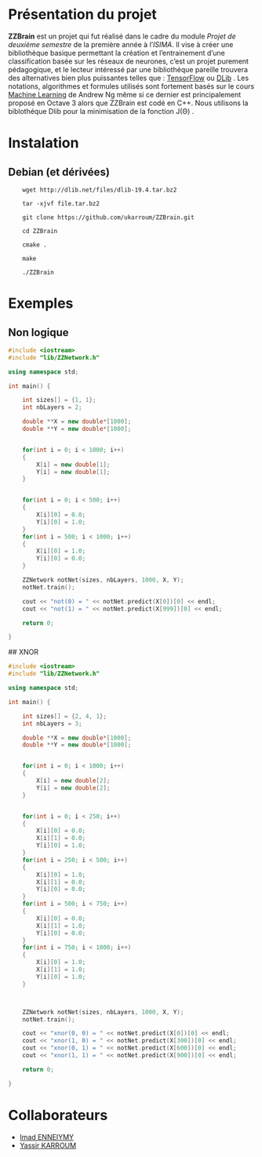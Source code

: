 # Présentation du projet

**ZZBrain** est un projet qui fut réalisé dans le cadre du module *Projet de deuxième semestre* de la première année à l’*ISIMA*. Il vise à créer une bibliothèque basique permettant la création et l’entrainement d’une classification basée sur les réseaux de neurones, c’est un projet purement pédagogique, et le lecteur intéressé par une bibliothéque pareille trouvera des alternatives bien plus puissantes
telles que : [TensorFlow](https://www.tensorflow.org/) ou [DLib](http://dlib.net/) . Les notations, algorithmes et formules utilisés sont fortement basés sur le cours [Machine Learning](https://www.coursera.org/learn/machine-learning) de Andrew Ng même si ce dernier est principalement proposé en Octave 3 alors que ZZBrain est codé en C++.
Nous utilisons la biblothéque Dlib pour la minimisation de la fonction J(Θ) .

# Instalation

## Debian (et dérivées)


```
    wget http://dlib.net/files/dlib-19.4.tar.bz2

    tar -xjvf file.tar.bz2

    git clone https://github.com/ukarroum/ZZBrain.git

    cd ZZBrain

    cmake .

    make

    ./ZZBrain
```

# Exemples

## Non logique

```cpp
#include <iostream>
#include "lib/ZZNetwork.h"

using namespace std;

int main() {

	int sizes[] = {1, 1};
	int nbLayers = 2;

	double **X = new double*[1000];
	double **Y = new double*[1000];


	for(int i = 0; i < 1000; i++)
	{
		X[i] = new double[1];
		Y[i] = new double[1];
	}


	for(int i = 0; i < 500; i++)
	{
		X[i][0] = 0.0;
		Y[i][0] = 1.0;
	}
	for(int i = 500; i < 1000; i++)
	{
		X[i][0] = 1.0;
		Y[i][0] = 0.0;
	}

	ZZNetwork notNet(sizes, nbLayers, 1000, X, Y);
	notNet.train();

	cout << "not(0) = " << notNet.predict(X[0])[0] << endl;
	cout << "not(1) = " << notNet.predict(X[999])[0] << endl;

    return 0;

}
```

## XNOR

```cpp
#include <iostream>
#include "lib/ZZNetwork.h"

using namespace std;

int main() {

	int sizes[] = {2, 4, 1};
	int nbLayers = 3;

	double **X = new double*[1000];
	double **Y = new double*[1000];


	for(int i = 0; i < 1000; i++)
	{
		X[i] = new double[2];
		Y[i] = new double[2];
	}


	for(int i = 0; i < 250; i++)
	{
		X[i][0] = 0.0;
		X[i][1] = 0.0;
		Y[i][0] = 1.0;
	}
	for(int i = 250; i < 500; i++)
	{
		X[i][0] = 1.0;
		X[i][1] = 0.0;
		Y[i][0] = 0.0;
	}
	for(int i = 500; i < 750; i++)
	{
		X[i][0] = 0.0;
		X[i][1] = 1.0;
		Y[i][0] = 0.0;
	}
	for(int i = 750; i < 1000; i++)
	{
		X[i][0] = 1.0;
		X[i][1] = 1.0;
		Y[i][0] = 1.0;
	}



	ZZNetwork notNet(sizes, nbLayers, 1000, X, Y);
	notNet.train();

	cout << "xnor(0, 0) = " << notNet.predict(X[0])[0] << endl;
	cout << "xnor(1, 0) = " << notNet.predict(X[300])[0] << endl;
	cout << "xnor(0, 1) = " << notNet.predict(X[600])[0] << endl;
	cout << "xnor(1, 1) = " << notNet.predict(X[900])[0] << endl;

    return 0;

}
```

# Collaborateurs

* [Imad ENNEIYMY](https://github.com/maddxyz)
* [Yassir KARROUM](https://github.com/ukarroum)
